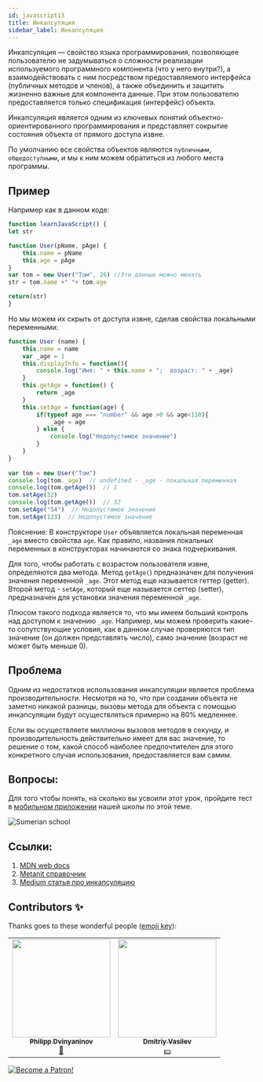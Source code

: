 ```yaml
---
id: javascript13
title: Инкапсуляция
sidebar_label: Инкапсуляция
---
```

Инкапсуляция — свойство языка программирования, позволяющее пользователю не задумываться о сложности реализации используемого программного компонента (что у него внутри?), а взаимодействовать с ним посредством предоставляемого интерфейса (публичных методов и членов), а также объединить и защитить жизненно важные для компонента данные. При этом пользователю предоставляется только спецификация (интерфейс) объекта.

Инкапсуляция является одним из ключевых понятий объектно-ориентированного программирования и представляет сокрытие состояния объекта от прямого доступа извне. 

По умолчанию все свойства объектов являются ``публичными``, ``общедоступными``, и мы к ним можем обратиться из любого места программы.

## Пример

Например как в данном коде: 
```jsx live
function learnJavaScript() {
let str

function User(pName, pAge) {
    this.name = pName 
    this.age = pAge 
}
var tom = new User("Том", 26) //Эти данные можно менять
str = tom.name +" "+ tom.age

return(str)
}
```

Но мы можем их скрыть от доступа извне, сделав свойства локальными переменными:
```jsx
function User (name) {
    this.name = name 
    var _age = 1 
    this.displayInfo = function(){
        console.log("Имя: " + this.name + ";  возраст: " + _age) 
    } 
    this.getAge = function() {
        return _age 
    }
    this.setAge = function(age) {
        if(typeof age === "number" && age >0 && age<110){
            _age = age 
        } else {
            console.log("Недопустимое значение") 
        }
    }
}
 
var tom = new User("Том") 
console.log(tom._age)  // undefined - _age - локальная переменная
console.log(tom.getAge())  // 1
tom.setAge(32) 
console.log(tom.getAge())  // 32
tom.setAge("54")  // Недопустимое значение
tom.setAge(123)  // Недопустимое значение
```
Пояснение:
В конструкторе ``User`` объявляется локальная переменная ``_age`` вместо свойства ``age``. Как правило, названия локальных переменных в конструкторах начинаются со знака подчеркивания.

Для того, чтобы работать с возрастом пользователя извне, определяются два метода. Метод ``getAge(``) предназначен для получения значения переменной ``_age``. Этот метод еще называется геттер (getter). Второй метод - ``setAge``, который еще называется сеттер (setter), предназначен для установки значения переменной ``_age``.

Плюсом такого подхода является то, что мы имеем больший контроль над доступом к значению ``_age``. Например, мы можем проверить какие-то сопутствующие условия, как в данном случае проверяются тип значение (он должен представлять число), само значение (возраст не может быть меньше 0).

## Проблема
Одним из недостатков использования инкапсуляции является проблема производительности. Несмотря на то, что при создании объекта не заметно никакой разницы, вызовы метода для объекта с помощью инкапсуляции будут осуществляться примерно на 80% медленнее.

Если вы осуществляете миллионы вызовов методов в секунду, и производительность действительно имеет для вас значение, то решение о том, какой способ наиболее предпочтителен для этого конкретного случая использования, предоставляется вам самим.

## Вопросы:

Для того чтобы понять, на сколько вы усвоили этот урок, пройдите тест в [мобильном приложении](http://onelink.to/njhc95) нашей школы по этой теме.

![Sumerian school](/img/app.png)

## Ссылки:
 1. [MDN web docs](https://developer.mozilla.org/ru/docs/Web/JavaScript/Closures)
 2. [Metanit справочник](https://metanit.com/web/javascript/4.7.php)
 3. [Medium статья про инкапсуляцию](https://medium.com/nuances-of-programming/%D0%B8%D0%BD%D0%BA%D0%B0%D0%BF%D1%81%D1%83%D0%BB%D1%8F%D1%86%D0%B8%D1%8F-%D1%81%D0%BE%D1%81%D1%82%D0%BE%D1%8F%D0%BD%D0%B8%D1%8F-%D0%B2-javascript-%D0%B1%D0%B5%D0%B7-%D0%B8%D1%81%D0%BF%D0%BE%D0%BB%D1%8C%D0%B7%D0%BE%D0%B2%D0%B0%D0%BD%D0%B8%D1%8F-%D0%BA%D0%BB%D0%B0%D1%81%D1%81%D0%BE%D0%B2-%D0%B2-2019-%D0%B3%D0%BE%D0%B4%D1%83-%D1%81-%D0%BF%D1%80%D0%B8%D0%B2%D0%B0%D1%82%D0%BD%D1%8B%D0%BC%D0%B8-%D0%BF%D0%BE%D0%BB%D1%8F%D0%BC%D0%B8-5431df2a3bf7)

## Contributors ✨

Thanks goes to these wonderful people ([emoji key](https://allcontributors.org/docs/en/emoji-key)):

<!-- ALL-CONTRIBUTORS-LIST:START - Do not remove or modify this section -->
<!-- prettier-ignore-start -->
<!-- markdownlint-disable -->
<table>
  <tr>
    <td align="center"><a href="https://github.com/FELiX-RN"><img src="https://avatars0.githubusercontent.com/u/72006627?v=4?s=200" width="200px;" alt=""/><br /><sub><b>Philipp Dvinyaninov</b></sub></a><br /><a href="https://github.com/gHashTag/react-native-village/commits?author=FELiX-RN" title="Documentation">📖</a></td>
    <td align="center"><a href="https://fullstackserverless.github.io/"><img src="https://avatars0.githubusercontent.com/u/6774813?v=4?s=200" width="200px;" alt=""/><br /><sub><b>Dmitriy Vasilev</b></sub></a><br /><a href="#financial-gHashTag" title="Financial">💵</a></td>
  </tr>
</table>

<!-- markdownlint-restore -->
<!-- prettier-ignore-end -->

<!-- ALL-CONTRIBUTORS-LIST:END -->
[![Become a Patron!](/img/logo/patreon.png)](https://www.patreon.com/bePatron?u=31769291)

